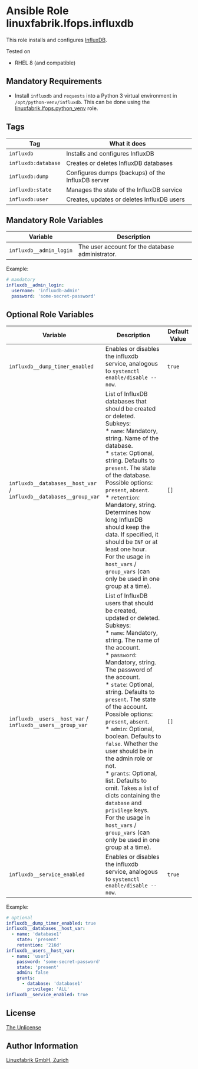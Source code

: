 # Ansible Role linuxfabrik.lfops.influxdb

This role installs and configures [InfluxDB](https://www.influxdata.com/products/influxdb-overview/).

Tested on

* RHEL 8 (and compatible)


## Mandatory Requirements

* Install `influxdb` and `requests` into a Python 3 virtual environment in `/opt/python-venv/influxdb`. This can be done using the [linuxfabrik.lfops.python_venv](https://github.com/Linuxfabrik/lfops/tree/main/roles/python_venv) role.


## Tags

| Tag                 | What it does                                      |
| ---                 | ------------                                      |
| `influxdb`          | Installs and configures InfluxDB                  |
| `influxdb:database` | Creates or deletes InfluxDB databases             |
| `influxdb:dump`     | Configures dumps (backups) of the InfluxDB server |
| `influxdb:state`    | Manages the state of the InfluxDB service         |
| `influxdb:user`     | Creates, updates or deletes InfluxDB users        |


## Mandatory Role Variables

| Variable | Description |
| -------- | ----------- |
| `influxdb__admin_login` | The user account for the database administrator. |

Example:
```yaml
# mandatory
influxdb__admin_login:
  username: 'influxdb-admin'
  password: 'some-secret-password'
```


## Optional Role Variables

| Variable | Description | Default Value |
| -------- | ----------- | ------------- |
| `influxdb__dump_timer_enabled` | Enables or disables the influxdb service, analogous to `systemctl enable/disable --now`. | `true` |
| `influxdb__databases__host_var` /<br> `influxdb__databases__group_var` | List of InfluxDB databases that should be created or deleted.<br> Subkeys:<br> * `name`: Mandatory, string. Name of the database.<br> * `state`: Optional, string. Defaults to `present`. The state of the database. Possible options: `present`, `absent`.<br> * `retention`: Mandatory, string. Determines how long InfluxDB should keep the data. If specified, it should be `INF` or at least one hour.<br>For the usage in `host_vars` / `group_vars` (can only be used in one group at a time). | `[]` |
| `influxdb__users__host_var` /<br> `influxdb__users__group_var` | List of InfluxDB users that should be created, updated or deleted.<br> Subkeys:<br> * `name`: Mandatory, string. The name of the account.<br> * `password`: Mandatory, string. The password of the account.<br> * `state`: Optional, string. Defaults to `present`. The state of the account. Possible options: `present`, `absent`.<br> * `admin`: Optional, boolean. Defaults to `false`. Whether the user should be in the admin role or not.<br> * `grants`: Optional, list. Defaults to omit. Takes a list of dicts containing the `database` and `privilege` keys.<br>For the usage in `host_vars` / `group_vars` (can only be used in one group at a time). | `[]` |
| `influxdb__service_enabled` | Enables or disables the influxdb service, analogous to `systemctl enable/disable --now`. | `true` |

Example:
```yaml
# optional
influxdb__dump_timer_enabled: true
influxdb__databases__host_var:
  - name: 'database1'
    state: 'present'
    retention: '216d'
influxdb__users__host_var:
  - name: 'user1'
    password: 'some-secret-password'
    state: 'present'
    admin: false
    grants:
      - database: 'database1'
        privilege: 'ALL'
influxdb__service_enabled: true
```


## License

[The Unlicense](https://unlicense.org/)


## Author Information

[Linuxfabrik GmbH, Zurich](https://www.linuxfabrik.ch)
